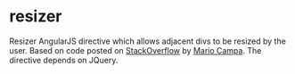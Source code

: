resizer
==========

Resizer AngularJS directive which allows adjacent divs 
to be resized by the user. Based on code posted on 
[StackOverflow](http://stackoverflow.com/questions/18368485/angular-js-resizable-div-directive)
by [Mario Campa](http://stackoverflow.com/users/1526448/mario-campa). 
The directive depends on JQuery.
